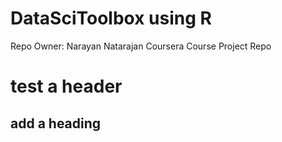 # DataSciToolbox using R
Repo Owner: Narayan Natarajan
Coursera Course Project Repo
# test a header
## add a heading 
